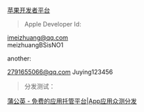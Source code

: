 [苹果开发者平台](https://developer.apple.com/)

> Apple Developer Id:

imeizhuang@qq.com   
meizhuangBSisNO1

another:

2791655066@qq.com   Juying123456

> 分发测试：

[蒲公英 - 免费的应用托管平台|App应用众测分发](https://www.pgyer.com)
